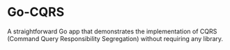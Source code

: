 # Go-CQRS
A straightforward Go app that demonstrates the implementation of CQRS (Command Query Responsibility Segregation) without requiring any library.
